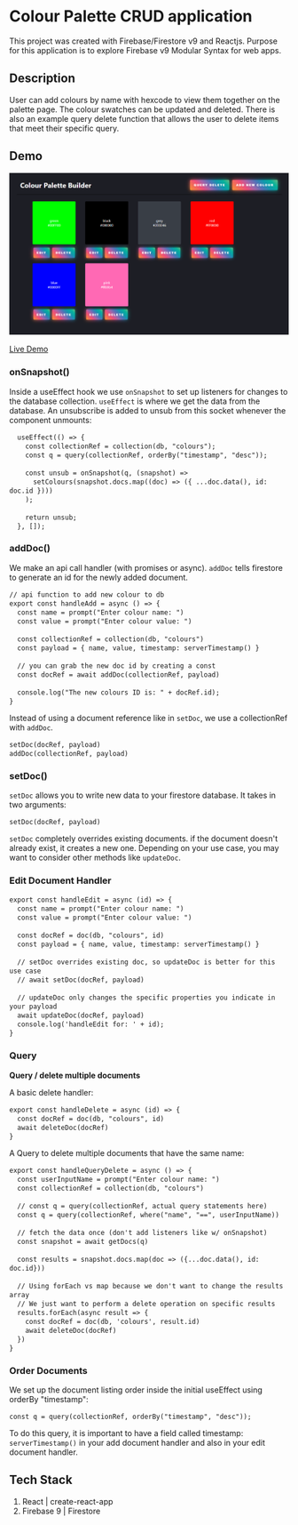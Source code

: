 # Colour Palette CRUD application

This project was created with Firebase/Firestore v9 and Reactjs. Purpose for this application is to explore Firebase v9 Modular Syntax for web apps.

## Description

User can add colours by name with hexcode to view them together on the palette page. The colour swatches can be updated and deleted. There is also an example query delete function that allows the user to delete items that meet their specific query. 

## Demo

![Colour Palette Page](src/assets/palette-page.png "Colour Palette App Main Page")

[Live Demo](https://facebook.github.io/create-react-app/docs/running-tests "live demo")

### onSnapshot()

Inside a useEffect hook we use `onSnapshot` to set up listeners for changes to the database collection. `useEffect` is where we get the data from the database. An unsubscribe is added to unsub from this socket whenever the component unmounts:

```
  useEffect(() => {
    const collectionRef = collection(db, "colours");
    const q = query(collectionRef, orderBy("timestamp", "desc"));

    const unsub = onSnapshot(q, (snapshot) =>
      setColours(snapshot.docs.map((doc) => ({ ...doc.data(), id: doc.id })))
    );

    return unsub;
  }, []);
  ```

### addDoc()

We make an api call handler (with promises or async). `addDoc` tells firestore to generate an id for the newly added document. 
```
// api function to add new colour to db
export const handleAdd = async () => {
  const name = prompt("Enter colour name: ")
  const value = prompt("Enter colour value: ")

  const collectionRef = collection(db, "colours")
  const payload = { name, value, timestamp: serverTimestamp() }

  // you can grab the new doc id by creating a const
  const docRef = await addDoc(collectionRef, payload)

  console.log("The new colours ID is: " + docRef.id);
}
```
Instead of using a document reference like in `setDoc`, we use a collectionRef with `addDoc`.

```
setDoc(docRef, payload)
addDoc(collectionRef, payload)
```


### setDoc()

`setDoc` allows you to write new data to your firestore database. It takes in two arguments:

```
setDoc(docRef, payload)
```

`setDoc` completely overrides existing documents. if the document doesn't already exist, it creates a new one. Depending on your use case, you may want to consider other methods like `updateDoc`.

### Edit Document Handler

```
export const handleEdit = async (id) => {
  const name = prompt("Enter colour name: ")
  const value = prompt("Enter colour value: ")

  const docRef = doc(db, "colours", id)
  const payload = { name, value, timestamp: serverTimestamp() }

  // setDoc overrides existing doc, so updateDoc is better for this use case
  // await setDoc(docRef, payload)

  // updateDoc only changes the specific properties you indicate in your payload
  await updateDoc(docRef, payload)
  console.log('handleEdit for: ' + id);
}
```

### Query

**Query / delete multiple documents**

A basic delete handler:

```
export const handleDelete = async (id) => {
  const docRef = doc(db, "colours", id)
  await deleteDoc(docRef)
}
```

A Query to delete multiple documents that have the same name:

```
export const handleQueryDelete = async () => {
  const userInputName = prompt("Enter colour name: ")
  const collectionRef = collection(db, "colours")

  // const q = query(collectionRef, actual query statements here)
  const q = query(collectionRef, where("name", "==", userInputName))

  // fetch the data once (don't add listeners like w/ onSnapshot)
  const snapshot = await getDocs(q)

  const results = snapshot.docs.map(doc => ({...doc.data(), id: doc.id}))

  // Using forEach vs map because we don't want to change the results array
  // We just want to perform a delete operation on specific results
  results.forEach(async result => {
    const docRef = doc(db, 'colours', result.id)
    await deleteDoc(docRef)
  })
}
```

### Order Documents

We set up the document listing order inside the initial useEffect using orderBy "timestamp":

```
const q = query(collectionRef, orderBy("timestamp", "desc"));
```

To do this query, it is important to have a field called timestamp: `serverTimestamp()` in your add document handler and also in your edit document handler.

## Tech Stack

1. React | create-react-app
2. Firebase 9 | Firestore
